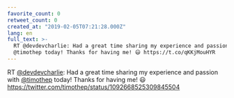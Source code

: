 ```yaml
---
favorite_count: 0
retweet_count: 0
created_at: "2019-02-05T07:21:28.000Z"
lang: en
full_text: >-
  RT @devdevcharlie: Had a great time sharing my experience and passion with
  @timothep today! Thanks for having me! 😃 https://t.co/qKKjMouHYR
---
```


RT [@devdevcharlie](https://twitter.com/devdevcharlie): Had a great time sharing
my experience and passion with [@timothep](https://twitter.com/timothep) today!
Thanks for having me! 😃
<https://twitter.com/timothep/status/1092668525309845504>
